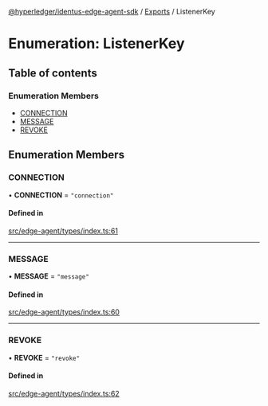 [@hyperledger/identus-edge-agent-sdk](../README.md) / [Exports](../modules.md) / ListenerKey

# Enumeration: ListenerKey

## Table of contents

### Enumeration Members

- [CONNECTION](ListenerKey.md#connection)
- [MESSAGE](ListenerKey.md#message)
- [REVOKE](ListenerKey.md#revoke)

## Enumeration Members

### CONNECTION

• **CONNECTION** = ``"connection"``

#### Defined in

[src/edge-agent/types/index.ts:61](https://github.com/hyperledger/identus-edge-agent-sdk-ts/blob/7eadfa3c5dda4c81079844b2a47014b3c9b03dac/src/edge-agent/types/index.ts#L61)

___

### MESSAGE

• **MESSAGE** = ``"message"``

#### Defined in

[src/edge-agent/types/index.ts:60](https://github.com/hyperledger/identus-edge-agent-sdk-ts/blob/7eadfa3c5dda4c81079844b2a47014b3c9b03dac/src/edge-agent/types/index.ts#L60)

___

### REVOKE

• **REVOKE** = ``"revoke"``

#### Defined in

[src/edge-agent/types/index.ts:62](https://github.com/hyperledger/identus-edge-agent-sdk-ts/blob/7eadfa3c5dda4c81079844b2a47014b3c9b03dac/src/edge-agent/types/index.ts#L62)
